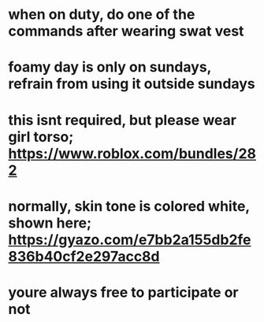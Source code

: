 # when on duty, do one of the commands after wearing swat vest
# foamy day is only on sundays, refrain from using it outside sundays
# this isnt required, but please wear girl torso; https://www.roblox.com/bundles/282
# normally, skin tone is colored white, shown here; https://gyazo.com/e7bb2a155db2fe836b40cf2e297acc8d

# youre always free to participate or not
